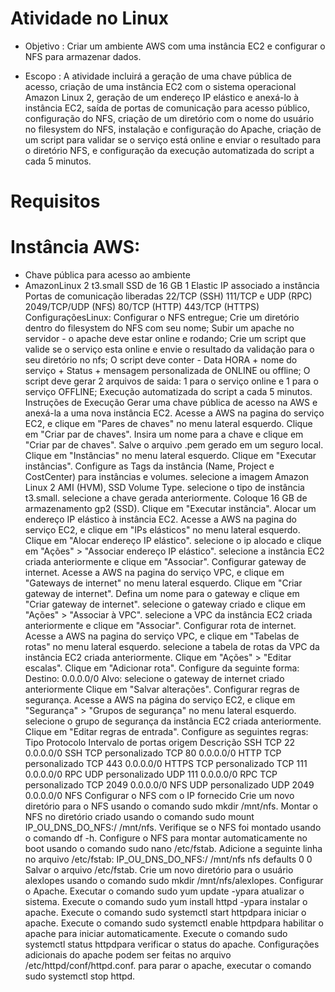 # Atividade no Linux

- Objetivo : Criar um ambiente AWS com uma instância EC2 e configurar o NFS para armazenar dados.

- Escopo : A atividade incluirá a geração de uma chave pública de acesso, criação de uma instância EC2 com o sistema operacional Amazon Linux 2, geração de um endereço IP elástico e anexá-lo à instância EC2, saída de portas de comunicação para acesso público, configuração do NFS, criação de um diretório com o nome do usuário no filesystem do NFS, instalação e configuração do Apache, criação de um script para validar se o serviço está online e enviar o resultado para o diretório NFS, e configuração da execução automatizada do script a cada 5 minutos.

# Requisitos

# Instância AWS:
- Chave pública para acesso ao ambiente
- AmazonLinux 2
t3.small
SSD de 16 GB
1 Elastic IP associado a instância
Portas de comunicação liberadas
22/TCP (SSH)
111/TCP e UDP (RPC)
2049/TCP/UDP (NFS)
80/TCP (HTTP)
443/TCP (HTTPS)
ConfiguraçõesLinux:
Configurar o NFS entregue;
Crie um diretório dentro do filesystem do NFS com seu nome;
Subir um apache no servidor - o apache deve estar online e rodando;
Crie um script que valide se o serviço esta online e envie o resultado da validação para o seu diretório no nfs;
O script deve conter - Data HORA + nome do serviço + Status + mensagem personalizada de ONLINE ou offline;
O script deve gerar 2 arquivos de saida: 1 para o serviço online e 1 para o serviço OFFLINE;
Execução automatizada do script a cada 5 minutos.
Instruções de Execução
Gerar uma chave pública de acesso na AWS e anexá-la a uma nova instância EC2.
Acesse a AWS na pagina do serviço EC2, e clique em "Pares de chaves" no menu lateral esquerdo.
Clique em "Criar par de chaves".
Insira um nome para a chave e clique em "Criar par de chaves".
Salve o arquivo .pem gerado em um seguro local.
Clique em "Instâncias" no menu lateral esquerdo.
Clique em "Executar instâncias".
Configure as Tags da instância (Name, Project e CostCenter) para instâncias e volumes.
selecione a imagem Amazon Linux 2 AMI (HVM), SSD Volume Type.
selecione o tipo de instância t3.small.
selecione a chave gerada anteriormente.
Coloque 16 GB de armazenamento gp2 (SSD).
Clique em "Executar instância".
Alocar um endereço IP elástico à instância EC2.
Acesse a AWS na pagina do serviço EC2, e clique em "IPs elásticos" no menu lateral esquerdo.
Clique em "Alocar endereço IP elástico".
selecione o ip alocado e clique em "Ações" > "Associar endereço IP elástico".
selecione a instância EC2 criada anteriormente e clique em "Associar".
Configurar gateway de internet.
Acesse a AWS na pagina do serviço VPC, e clique em "Gateways de internet" no menu lateral esquerdo.
Clique em "Criar gateway de internet".
Defina um nome para o gateway e clique em "Criar gateway de internet".
selecione o gateway criado e clique em "Ações" > "Associar à VPC".
selecione a VPC da instância EC2 criada anteriormente e clique em "Associar".
Configurar rota de internet.
Acesse a AWS na pagina do serviço VPC, e clique em "Tabelas de rotas" no menu lateral esquerdo.
selecione a tabela de rotas da VPC da instância EC2 criada anteriormente.
Clique em "Ações" > "Editar escalas".
Clique em "Adicionar rota".
Configure da seguinte forma:
Destino: 0.0.0.0/0
Alvo: selecione o gateway de internet criado anteriormente
Clique em "Salvar alterações".
Configurar regras de segurança.
Acesse a AWS na página do serviço EC2, e clique em "Segurança" > "Grupos de segurança" no menu lateral esquerdo.
selecione o grupo de segurança da instância EC2 criada anteriormente.
Clique em "Editar regras de entrada".
Configure as seguintes regras:
Tipo	Protocolo	Intervalo de portas	origem	Descrição
SSH	TCP	22	0.0.0.0/0	SSH
TCP personalizado	TCP	80	0.0.0.0/0	HTTP
TCP personalizado	TCP	443	0.0.0.0/0	HTTPS
TCP personalizado	TCP	111	0.0.0.0/0	RPC
UDP personalizado	UDP	111	0.0.0.0/0	RPC
TCP personalizado	TCP	2049	0.0.0.0/0	NFS
UDP personalizado	UDP	2049	0.0.0.0/0	NFS
Configurar o NFS com o IP fornecido
Crie um novo diretório para o NFS usando o comando sudo mkdir /mnt/nfs.
Montar o NFS no diretório criado usando o comando sudo mount IP_OU_DNS_DO_NFS:/ /mnt/nfs.
Verifique se o NFS foi montado usando o comando df -h.
Configure o NFS para montar automaticamente no boot usando o comando sudo nano /etc/fstab.
Adicione a seguinte linha no arquivo /etc/fstab:
IP_OU_DNS_DO_NFS:/ /mnt/nfs nfs defaults 0 0
Salvar o arquivo /etc/fstab.
Crie um novo diretório para o usuário alexlopes usando o comando sudo mkdir /mnt/nfs/alexlopes.
Configurar o Apache.
Executar o comando sudo yum update -ypara atualizar o sistema.
Execute o comando sudo yum install httpd -ypara instalar o apache.
Execute o comando sudo systemctl start httpdpara iniciar o apache.
Execute o comando sudo systemctl enable httpdpara habilitar o apache para iniciar automaticamente.
Execute o comando sudo systemctl status httpdpara verificar o status do apache.
Configurações adicionais do apache podem ser feitas no arquivo /etc/httpd/conf/httpd.conf.
para parar o apache, executar o comando sudo systemctl stop httpd.
